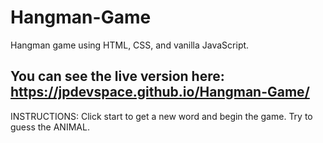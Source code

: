 # Hangman-Game
Hangman game using HTML, CSS, and vanilla JavaScript.

## You can see the live version here: https://jpdevspace.github.io/Hangman-Game/

INSTRUCTIONS: Click start to get a new word and begin the game. Try to guess the ANIMAL.
    
